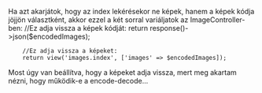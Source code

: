 Ha azt akarjátok, hogy az index lekérésekor ne képek, hanem a képek kódja jöjjön választként, akkor ezzel a két sorral variáljatok az ImageController-ben:
        //Ez adja vissza a képek kódját:
        return response()->json($encodedImages);
        
        //Ez adja vissza a képeket:
        return view('images.index', ['images' => $encodedImages]);

Most úgy van beállítva, hogy a képeket adja vissza, mert meg akartam nézni, hogy működik-e a encode-decode...
